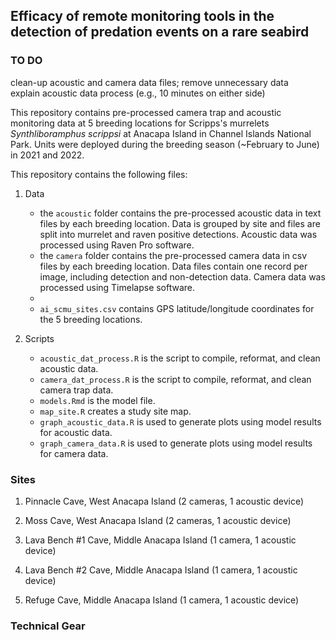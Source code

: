 ## Efficacy of remote monitoring tools in the detection of predation events on a rare seabird

### TO DO
clean-up acoustic and camera data files; remove unnecessary data  
explain acoustic data process (e.g., 10 minutes on either side)

This repository contains pre-processed camera trap and acoustic monitoring data at 5 breeding locations for Scripps's murrelets *Synthliboramphus scrippsi* at Anacapa Island in Channel Islands National Park. Units were deployed during the breeding season (~February to June) in 2021 and 2022. 

This repository contains the following files:  

1. Data   
    + the `acoustic` folder contains the pre-processed acoustic data in text files by each breeding location. Data is grouped by site and files are split into murrelet and raven positive detections. Acoustic data was processed using Raven Pro software. 
    + the `camera` folder contains the pre-processed camera data in csv files by each breeding location. Data files contain one record per image, including detection and non-detection data. Camera data was processed using Timelapse software.  
    + 
    + `ai_scmu_sites.csv` contains GPS latitude/longitude coordinates for the 5 breeding locations.  

2. Scripts  
    + `acoustic_dat_process.R` is the script to compile, reformat, and clean acoustic data. 
    + `camera_dat_process.R` is the script to compile, reformat, and clean camera trap data. 
    + `models.Rmd` is the model file.  
    + `map_site.R` creates a study site map.  
    + `graph_acoustic_data.R` is used to generate plots using model results for acoustic data.  
    + `graph_camera_data.R` is used to generate plots using model results for camera data.  
    
### Sites
1. Pinnacle Cave, West Anacapa Island (2 cameras, 1 acoustic device)  

2. Moss Cave, West Anacapa Island (2 cameras, 1 acoustic device)   

3. Lava Bench #1 Cave, Middle Anacapa Island (1 camera, 1 acoustic device)  

4. Lava Bench #2 Cave, Middle Anacapa Island (1 camera, 1 acoustic device)    

5. Refuge Cave, Middle Anacapa Island (1 camera, 1 acoustic device)    


### Technical Gear

